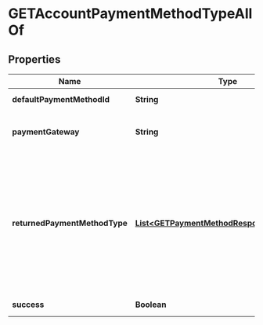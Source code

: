 

# GETAccountPaymentMethodTypeAllOf


## Properties

| Name | Type | Description | Notes |
|------------ | ------------- | ------------- | -------------|
|**defaultPaymentMethodId** | **String** | ID of the default payment method for the account.  |  [optional] |
|**paymentGateway** | **String** | The name of the payment gateway instance. If null or left unassigned, the Account will use the Default Gateway.  |  [optional] |
|**returnedPaymentMethodType** | [**List&lt;GETPaymentMethodResponseForAccount&gt;**](GETPaymentMethodResponseForAccount.md) | Container for a specific type of payment method on the customer account. For example, &#x60;creditcard&#x60;, &#x60;debitcard&#x60;, &#x60;creditcardreferencetransaction&#x60;, &#x60;ach&#x60;, etc. Each &#x60;returnedPaymentMethodType&#x60; array contains one or more payment methods of that payment method type.  **Note:** The response could return more than one payment method type arrays. See **Response samples** as an example.  |  [optional] |
|**success** | **Boolean** | Returns &#x60;true&#x60; if the request was processed successfully.  |  [optional] |



